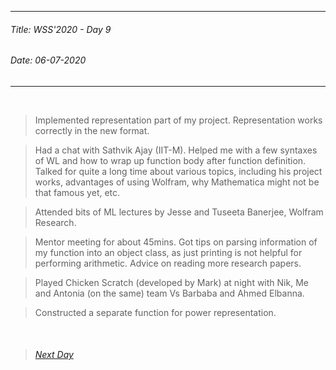 ----------
###### Title: WSS'2020 - Day 9
###### Date: 06-07-2020
----------
&nbsp;


> Implemented representation part of my project. Representation works correctly in the new format.

> Had a chat with Sathvik Ajay (IIT-M). Helped me with a few syntaxes of WL and how to wrap up function body after function definition. Talked for quite a long
> time about various topics, including his project works, advantages of using Wolfram, why Mathematica might not be that famous yet, etc.

> Attended bits of ML lectures by Jesse and Tuseeta Banerjee, Wolfram Research.

> Mentor meeting for about 45mins. Got tips on parsing information of my function into an object class, as just printing is not helpful for performing arithmetic.
> Advice on reading more research papers.

> Played Chicken Scratch (developed by Mark) at night with Nik, Me and Antonia (on the same) team Vs Barbaba and Ahmed Elbanna.

> Constructed a separate function for power representation.


&nbsp;
> ###### [Next Day](Day10.md)
